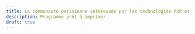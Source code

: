 ```yaml
---
title: La communauté parisienne intéressée par les technologies P2P et la Cryptographie
description: Programme prêt à imprimer
draft: true
---
```



